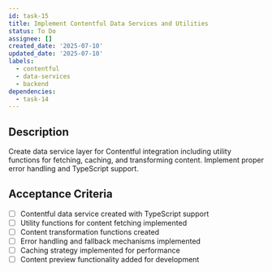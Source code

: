 ```yaml
---
id: task-15
title: Implement Contentful Data Services and Utilities
status: To Do
assignee: []
created_date: '2025-07-10'
updated_date: '2025-07-10'
labels:
  - contentful
  - data-services
  - backend
dependencies:
  - task-14
---
```


## Description

Create data service layer for Contentful integration including utility functions for fetching, caching, and transforming content. Implement proper error handling and TypeScript support.

## Acceptance Criteria

- [ ] Contentful data service created with TypeScript support
- [ ] Utility functions for content fetching implemented
- [ ] Content transformation functions created
- [ ] Error handling and fallback mechanisms implemented
- [ ] Caching strategy implemented for performance
- [ ] Content preview functionality added for development
